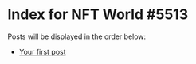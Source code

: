# Index for NFT World #5513
Posts will be displayed in the order below:

- [Your first post](./001-first.md)

